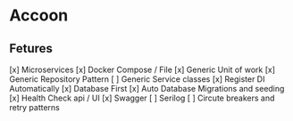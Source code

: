 # Accoon

## Fetures
 [x] Microservices 
 [x] Docker Compose / File
 [x] Generic Unit of work
 [x] Generic Repository Pattern
 [ ] Generic Service classes
 [x] Register DI Automatically
 [x] Database First
 [x] Auto Database Migrations and seeding
 [x] Health Check api / UI
 [x] Swagger
 [ ] Serilog 
 [ ] Circute breakers and retry patterns
